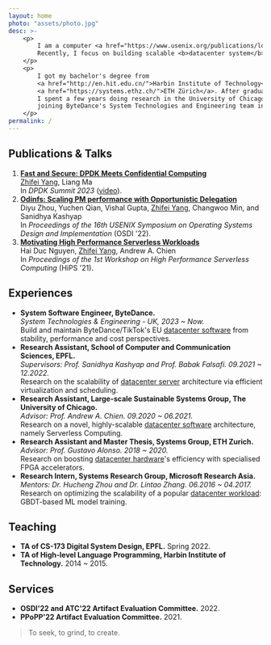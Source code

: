```yaml
---
layout: home
photo: "assets/photo.jpg"
desc: >-
    <p>
        I am a computer <a href="https://www.usenix.org/publications/login-logout/november-2013-login-logout/night-watch">systems</a> software engineer and researcher.
        Recently, I focus on building scalable <b>datacenter system</b> for emerging cloud and AI scenarios.
    </p>
    <p>
        I got my bachelor's degree from
        <a href="http://en.hit.edu.cn/">Harbin Institute of Technology</a> and master's degree from 
        <a href="https://systems.ethz.ch/">ETH Zürich</a>. After graduation,
        I spent a few years doing research in the University of Chicago and EPFL, before
        joining ByteDance's System Technologies and Engineering team in London, UK.
    </p>
permalink: /
---
```


<h2>Publications & Talks</h2>

<ol>
    <li>
        <a href="https://dpdksummit2023.sched.com/event/1P9wv/fast-and-secure-dpdk-meets-confidential-computing-zhifei-yang-tiktok"><b>Fast and Secure: DPDK Meets Confidential Computing</b></a> <br>
        <u>Zhifei Yang</u>, Liang Ma<br>
        In <i>DPDK Summit 2023</i> (<a href="https://www.youtube.com/watch?v=sQxyMw4zF7Q">video</a>). 
    </li>
    <li>
        <a href="https://www.usenix.org/conference/osdi22/presentation/zhou-diyu"><b>Odinfs: Scaling PM performance with Opportunistic Delegation</b></a> <br>
        Diyu Zhou, Yuchen Qian, Vishal Gupta, <u>Zhifei Yang</u>, Changwoo Min, and Sanidhya Kashyap<br>
        In <i>Proceedings of the 16th USENIX Symposium on Operating Systems Design and Implementation</i> (OSDI '22). 
    </li>
    <li>
        <a href="https://dl.acm.org/doi/abs/10.1145/3452413.3464786"><b>Motivating High Performance Serverless Workloads</b></a> <br>
        Hai Duc Nguyen, <u>Zhifei Yang</u>, Andrew A. Chien<br>
        In <i>Proceedings of the 1st Workshop on High Performance Serverless Computing</i> (HiPS '21).
    </li>
</ol>

<h2>Experiences</h2>

<ul>
    <li>
        <b>System Software Engineer, ByteDance.</b> <br>
        <i>System Technologies & Engineering - UK, 2023 ~ Now. </i> <br>
        Build and maintain ByteDance/TikTok's EU <u>datacenter software</u> from stability, performance and cost perspectives.
    </li>
    <li>
        <b>Research Assistant, School of Computer and Communication Sciences, EPFL.</b> <br>
        <i>Supervisors: Prof. Sanidhya Kashyap and Prof. Babak Falsafi. 09.2021 ~ 12.2022. </i> <br>
        Research on the scalability of <u>datacenter server</u> architecture via efficient virtualization and scheduling.
    </li>
    <li>
        <b>Research Assistant, Large-scale Sustainable Systems Group, The University of Chicago.</b> <br>
        <i>Advisor: Prof. Andrew A. Chien. 09.2020 ~ 06.2021. </i> <br>
        Research on a novel, highly-scalable <u>datacenter software</u> architecture, namely Serverless Computing.
    </li>
    <li>
        <b>Research Assistant and Master Thesis, Systems Group, ETH Zurich.</b> <br>
        <i>Advisor: Prof. Gustavo Alonso. 2018 ~ 2020.</i> <br>
        Research on boosting <u>datacenter hardware</u>'s efficiency with specialised FPGA accelerators.
    </li>
    <li>
        <b>Research Intern, Systems Research Group, Microsoft Research Asia.</b> <br>
        <i>Mentors: Dr. Hucheng Zhou and Dr. Lintao Zhang. 06.2016 ~ 04.2017. </i> <br>
        Research on optimizing the scalability of a popular <u>datacenter workload</u>: GBDT-based ML model training.
    </li>
</ul>

<h2>Teaching</h2>

<ul>
    <li>
        <b>TA of CS-173 Digital System Design, EPFL.</b> Spring 2022.<br>
    </li>
    <li>
        <b>TA of High-level Language Programming, Harbin Institute of Technology.</b> 2014 ~ 2015.<br>
    </li>
</ul>


<h2>Services</h2>

<ul>
    <li>
        <b>OSDI'22 and ATC'22 Artifact Evaluation Committee.</b> 2022.<br>
    </li>
    <li>
        <b>PPoPP'22 Artifact Evaluation Committee.</b> 2021.<br>
    </li>
</ul>

<blockquote>
    To seek, to grind, to create.
</blockquote>
